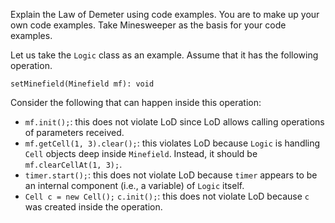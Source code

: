 <panel header="{{ icon_Q_A }} Examples for LoD">

Explain the Law of Demeter using code examples. You are to make up your own code examples. Take Minesweeper as the basis for your code examples.

<panel type="seamless" header="{{ icon_A }} Answer" minimized>

Let us take the `Logic` class as an example.  Assume that it has the following operation.

`setMinefield(Minefield mf): void`

Consider the following that can happen inside this operation:

* `mf.init();`: this does not violate LoD since LoD allows calling operations of parameters received.
* `mf.getCell(1, 3).clear();`: this violates LoD because `Logic` is handling `Cell` objects deep inside `Minefield`. Instead, it should be `mf.clearCellAt(1, 3);`.
* `timer.start();`: this does not violate LoD because `timer` appears to be an internal component (i.e., a variable) of `Logic` itself.
* `Cell c = new Cell();` `c.init();`: this does not violate LoD because `c` was created inside the operation.

</panel>
</panel>
